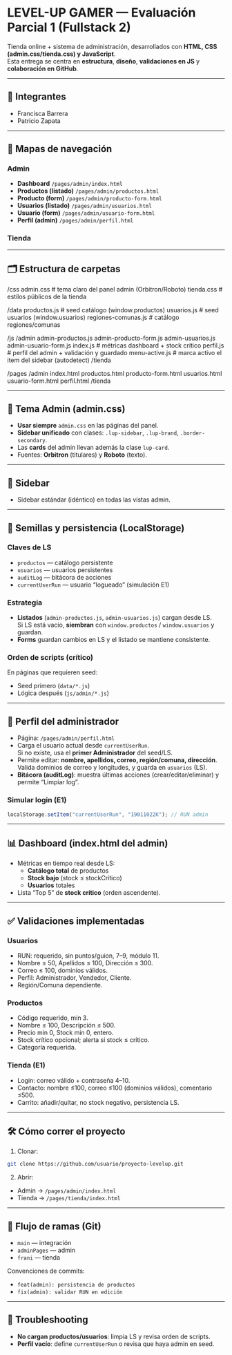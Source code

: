 # LEVEL-UP GAMER — Evaluación Parcial 1 (Fullstack 2)

Tienda online + sistema de administración, desarrollados con **HTML, CSS (admin.css/tienda.css) y JavaScript**.  
Esta entrega se centra en **estructura**, **diseño**, **validaciones en JS** y **colaboración en GitHub**.

---

## 👥 Integrantes
- Francisca Barrera
- Patricio Zapata

---

## 🧭 Mapas de navegación

### Admin
- **Dashboard** `/pages/admin/index.html`
- **Productos (listado)** `/pages/admin/productos.html`
- **Producto (form)** `/pages/admin/producto-form.html`
- **Usuarios (listado)** `/pages/admin/usuarios.html`
- **Usuario (form)** `/pages/admin/usuario-form.html`
- **Perfil (admin)** `/pages/admin/perfil.html`

### Tienda

---

## 🗂 Estructura de carpetas
/css
  admin.css            # tema claro del panel admin (Orbitron/Roboto)
  tienda.css           # estilos públicos de la tienda

/data
  productos.js         # seed catálogo (window.productos)
  usuarios.js          # seed usuarios (window.usuarios)
  regiones-comunas.js  # catálogo regiones/comunas

/js
  /admin
    admin-productos.js
    admin-producto-form.js
    admin-usuarios.js
    admin-usuario-form.js
    index.js           # métricas dashboard + stock crítico
    perfil.js          # perfil del admin + validación y guardado
    menu-active.js     # marca activo el item del sidebar (autodetect)
  /tienda
    

/pages
  /admin
    index.html
    productos.html
    producto-form.html
    usuarios.html
    usuario-form.html
    perfil.html
  /tienda

---

## 🎨 Tema Admin (admin.css)
- **Usar siempre** `admin.css` en las páginas del panel.
- **Sidebar unificado** con clases: `.lup-sidebar`, `.lup-brand`, `.border-secondary`.
- Las **cards** del admin llevan además la clase `lup-card`.
- Fuentes: **Orbitron** (titulares) y **Roboto** (texto).

---

## 🧩 Sidebar
- Sidebar estándar (idéntico) en todas las vistas admin.

---

## 💾 Semillas y persistencia (LocalStorage)

### Claves de LS
- `productos` — catálogo persistente
- `usuarios` — usuarios persistentes
- `auditLog` — bitácora de acciones
- `currentUserRun` — usuario “logueado” (simulación E1)

### Estrategia
- **Listados** (`admin-productos.js`, `admin-usuarios.js`) cargan desde LS.  
  Si LS está vacío, **siembran** con `window.productos` / `window.usuarios` y guardan.
- **Forms** guardan cambios en LS y el listado se mantiene consistente.

### Orden de scripts (crítico)
En páginas que requieren seed:
- Seed primero (`data/*.js`)
- Lógica después (`js/admin/*.js`)

---

## 👤 Perfil del administrador
- Página: `/pages/admin/perfil.html`
- Carga el usuario actual desde `currentUserRun`.  
  Si no existe, usa el **primer Administrador** del seed/LS.
- Permite editar: **nombre, apellidos, correo, región/comuna, dirección**.  
  Valida dominios de correo y longitudes, y guarda en `usuarios` (LS).
- **Bitácora (auditLog)**: muestra últimas acciones (crear/editar/eliminar) y permite “Limpiar log”.

### Simular login (E1)
```js
localStorage.setItem("currentUserRun", "19011022K"); // RUN admin
```

---

## 📊 Dashboard (index.html del admin)
- Métricas en tiempo real desde LS:
  - **Catálogo total** de productos
  - **Stock bajo** (stock ≤ stockCrítico)
  - **Usuarios** totales
- Lista “Top 5” de **stock crítico** (orden ascendente).

---

## ✅ Validaciones implementadas
### Usuarios
- RUN: requerido, sin puntos/guion, 7–9, módulo 11.
- Nombre ≤ 50, Apellidos ≤ 100, Dirección ≤ 300.
- Correo ≤ 100, dominios válidos.
- Perfil: Administrador, Vendedor, Cliente.
- Región/Comuna dependiente.

### Productos
- Código requerido, min 3.
- Nombre ≤ 100, Descripción ≤ 500.
- Precio min 0, Stock min 0, entero.
- Stock crítico opcional; alerta si stock ≤ crítico.
- Categoría requerida.

### Tienda (E1)
- Login: correo válido + contraseña 4–10.
- Contacto: nombre ≤100, correo ≤100 (dominios válidos), comentario ≤500.
- Carrito: añadir/quitar, no stock negativo, persistencia LS.

---

## 🛠 Cómo correr el proyecto
1. Clonar:
```bash
git clone https://github.com/usuario/proyecto-levelup.git
```
2. Abrir:
- Admin → `/pages/admin/index.html`
- Tienda → `/pages/tienda/index.html`

---

## 🌿 Flujo de ramas (Git)
- `main` — integración
- `adminPages` — admin
- `frani` — tienda

Convenciones de commits:
- `feat(admin): persistencia de productos`
- `fix(admin): validar RUN en edición`
---

## 🧪 Troubleshooting
- **No cargan productos/usuarios**: limpia LS y revisa orden de scripts.
- **Perfil vacío**: define `currentUserRun` o revisa que haya admin en seed.